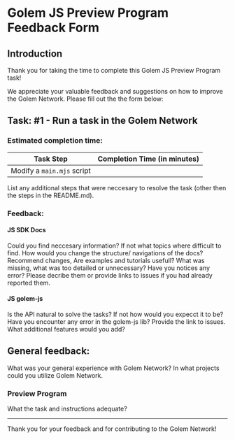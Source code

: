 # Golem JS Preview Program Feedback Form

## Introduction

Thank you for taking the time to complete this Golem JS Preview Program task!

We appreciate your valuable feedback and suggestions on how to improve the Golem Network.
Please fill out the the form below:

## Task: #1 - Run a task in the Golem Network

### Estimated completion time:

| Task Step                  | Completion Time (in minutes) |
| -------------------------- | ---------------------------- |
| Modify a `main.mjs` script |                              |

List any additional steps that were neccesary to resolve the task (other then the steps in the README.md).

### Feedback:

#### JS SDK Docs

Could you find neccesary information? If not what topics where difficult to find.
How would you change the structure/ navigations of the docs? Recommend changes,
Are examples and tutorials usefull? What was missing, what was too detailed or unnecessary?
Have you notices any error? Please decribe them or provide links to issues if you had already reported them.

#### JS golem-js

Is the API natural to solve the tasks? If not how would you expecct it to be?
Have you encounter any error in the golem-js lib? Provide the link to issues.
What additional features would you add?

## General feedback:

What was your general experience with Golem Network?
In what projects could you utilize Golem Network.

### Preview Program

What the task and instructions adequate?

---

Thank you for your feedback and for contributing to the Golem Network!
